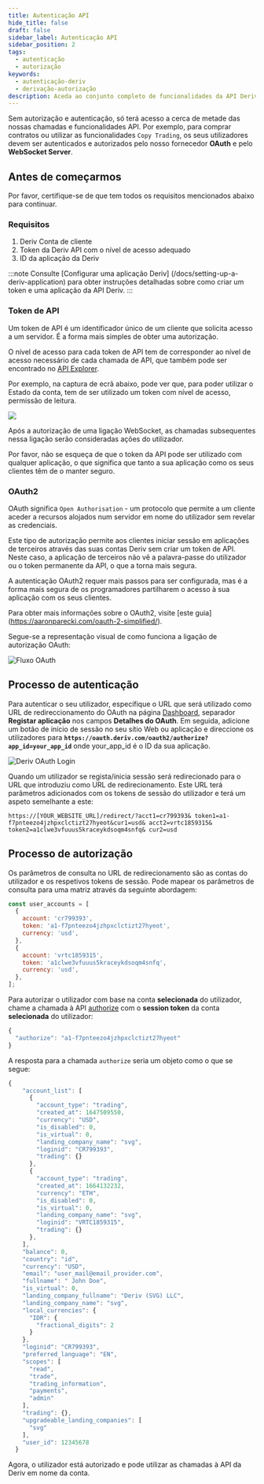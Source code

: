 ```yaml
---
title: Autenticação API
hide_title: false
draft: false
sidebar_label: Autenticação API
sidebar_position: 2
tags:
  - autenticação
  - autorização
keywords:
  - autenticação-deriv
  - derivação-autorização
description: Aceda ao conjunto completo de funcionalidades da API Deriv na sua aplicação de negociação, autenticando os utilizadores com um token de API. Aprenda a fazê-lo com um exemplo de API.
---
```


Sem autorização e autenticação, só terá acesso a cerca de metade das nossas chamadas e funcionalidades API. Por exemplo, para comprar contratos ou utilizar as funcionalidades `Copy Trading`, os seus utilizadores devem ser autenticados e autorizados pelo nosso fornecedor **OAuth** e pelo **WebSocket Server**.

## Antes de começarmos

Por favor, certifique-se de que tem todos os requisitos mencionados abaixo para continuar.

### Requisitos

1. Deriv Conta de cliente
2. Token da Deriv API com o nível de acesso adequado
3. ID da aplicação da Deriv

:::note
Consulte [Configurar uma aplicação Deriv] (/docs/setting-up-a-deriv-application) para obter instruções detalhadas sobre como criar um token e uma aplicação da API Deriv.
:::

### Token de API

Um token de API é um identificador único de um cliente que solicita acesso a um servidor. É a forma mais simples de obter uma autorização.

O nível de acesso para cada token de API tem de corresponder ao nível de acesso necessário de cada chamada de API, que também pode ser encontrado no [API Explorer](/api-explorer).

Por exemplo, na captura de ecrã abaixo, pode ver que, para poder utilizar o Estado da conta, tem de ser utilizado um token com nível de acesso, permissão de leitura.

![](/img/acc_status_scope_api_explorer.png)

Após a autorização de uma ligação WebSocket, as chamadas subsequentes nessa ligação serão consideradas ações do utilizador.

Por favor, não se esqueça de que o token da API pode ser utilizado com qualquer aplicação, o que significa que tanto a sua aplicação como os seus clientes têm de o manter seguro.

### OAuth2

OAuth significa `Open Authorisation` - um protocolo que permite a um cliente aceder a recursos alojados num servidor em nome do utilizador sem revelar as credenciais.

Este tipo de autorização permite aos clientes iniciar sessão em aplicações de terceiros através das suas contas Deriv sem criar um token de API. Neste caso, a aplicação de terceiros não vê a palavra-passe do utilizador ou o token permanente da API, o que a torna mais segura.

A autenticação OAuth2 requer mais passos para ser configurada, mas é a forma mais segura de os programadores partilharem o acesso à sua aplicação com os seus clientes.

Para obter mais informações sobre o OAuth2, visite [este guia] (https://aaronparecki.com/oauth-2-simplified/).

Segue-se a representação visual de como funciona a ligação de autorização OAuth:

![Fluxo OAuth](/img/how_oauth_works.png "Fluxo OAuth")

## Processo de autenticação

Para autenticar o seu utilizador, especifique o URL que será utilizado como URL de redireccionamento do OAuth na página [Dashboard](/dashboard), separador **Registar aplicação** nos campos **Detalhes do OAuth**. Em seguida, adicione um botão de início de sessão no seu sítio Web ou aplicação e direccione os utilizadores para **`https://oauth.deriv.com/oauth2/authorize?app_id=your_app_id`** onde your_app_id é o ID da sua aplicação.

![Deriv OAuth Login](/img/oauth_login.png "Deriv OAuth Login")

Quando um utilizador se regista/inicia sessão será redirecionado para o URL que introduziu como URL de redirecionamento. Este URL terá parâmetros adicionados com os tokens de sessão do utilizador e terá um aspeto semelhante a este:

`https://[YOUR_WEBSITE_URL]/redirect/?acct1=cr799393& token1=a1-f7pnteezo4jzhpxclctizt27hyeot&cur1=usd& acct2=vrtc1859315& token2=a1clwe3vfuuus5kraceykdsoqm4snfq& cur2=usd`

## Processo de autorização

Os parâmetros de consulta no URL de redirecionamento são as contas do utilizador e os respetivos tokens de sessão. Pode mapear os parâmetros de consulta para uma matriz através da seguinte abordagem:

```js showLineNumbers
const user_accounts = [
  {
    account: 'cr799393',
    token: 'a1-f7pnteezo4jzhpxclctizt27hyeot',
    currency: 'usd',
  },
  {
    account: 'vrtc1859315',
    token: 'a1clwe3vfuuus5kraceykdsoqm4snfq',
    currency: 'usd',
  },
];
```

Para autorizar o utilizador com base na conta **selecionada** do utilizador, chame a chamada à API [authorize](/api-explorer#authorize) com o **session token** da conta **selecionada** do utilizador:

```js showLineNumbers
{
  "authorize": "a1-f7pnteezo4jzhpxclctizt27hyeot"
}
```

A resposta para a chamada `authorize` seria um objeto como o que se segue:

```js showLineNumbers
{
    "account_list": [
      {
        "account_type": "trading",
        "created_at": 1647509550,
        "currency": "USD",
        "is_disabled": 0,
        "is_virtual": 0,
        "landing_company_name": "svg",
        "loginid": "CR799393",
        "trading": {}
      },
      {
        "account_type": "trading",
        "created_at": 1664132232,
        "currency": "ETH",
        "is_disabled": 0,
        "is_virtual": 0,
        "landing_company_name": "svg",
        "loginid": "VRTC1859315",
        "trading": {}
      },
    ],
    "balance": 0,
    "country": "id",
    "currency": "USD",
    "email": "user_mail@email_provider.com",
    "fullname": " John Doe",
    "is_virtual": 0,
    "landing_company_fullname": "Deriv (SVG) LLC",
    "landing_company_name": "svg",
    "local_currencies": {
      "IDR": {
        "fractional_digits": 2
      }
    },
    "loginid": "CR799393",
    "preferred_language": "EN",
    "scopes": [
      "read",
      "trade",
      "trading_information",
      "payments",
      "admin"
    ],
    "trading": {},
    "upgradeable_landing_companies": [
      "svg"
    ],
    "user_id": 12345678
  }
```

Agora, o utilizador está autorizado e pode utilizar as chamadas à API da Deriv em nome da conta.
